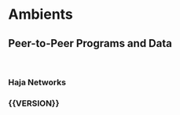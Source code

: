 <h1 class="title">Ambients</h1>
<h2 class="title">Peer-to-Peer Programs and Data</h2>
<br>
<h3 class="title">Haja Networks</h3>
<h3 class="version">{{VERSION}}</h3>
